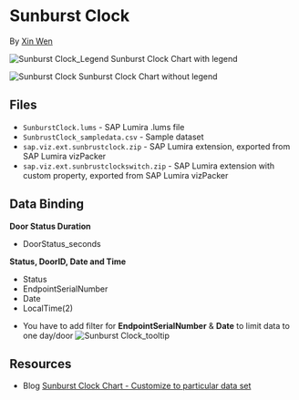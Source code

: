 Sunburst Clock
=================================================
By [Xin Wen](http://scn.sap.com/people/wendy.xin.wen)<br>

![Sunburst Clock_Legend](https://github.com/SAP/lumira-extension-viz/blob/master/Sunburst_Clock_Chart/images/Sunburst_Clock_Legend.png)
Sunburst Clock Chart with legend

![Sunburst Clock](https://github.com/SAP/lumira-extension-viz/blob/master/Sunburst_Clock_Chart/images/Sunburst_Clock_basic.png)
Sunburst Clock Chart without legend

Files
-----------
* `SunburstClock.lums` - SAP Lumira .lums file
* `SunbrustClock_sampledata.csv` - Sample dataset
* `sap.viz.ext.sunbrustclock.zip` - SAP Lumira extension, exported from SAP Lumira vizPacker
* `sap.viz.ext.sunbrustclockswitch.zip` - SAP Lumira extension with custom property, exported from SAP Lumira vizPacker

Data Binding
---------------
<strong>Door Status Duration</strong>
* DoorStatus_seconds

<strong>Status, DoorID, Date and Time</strong>
* Status 
* EndpointSerialNumber
* Date
* LocalTime(2)

- You have to add filter for **EndpointSerialNumber** & **Date** to limit data to one day/door
![Sunburst Clock_tooltip](https://github.com/SAP/lumira-extension-viz/blob/master/Sunburst_Clock_Chart/images/Sunburst_Clock_filters.png)

Resources
-----------
* Blog [Sunburst Clock Chart - Customize to particular data set](http://scn.sap.com/community/lumira/blog/2016/01/19/sunburst-clock-chart--customize-to-particular-data-set)